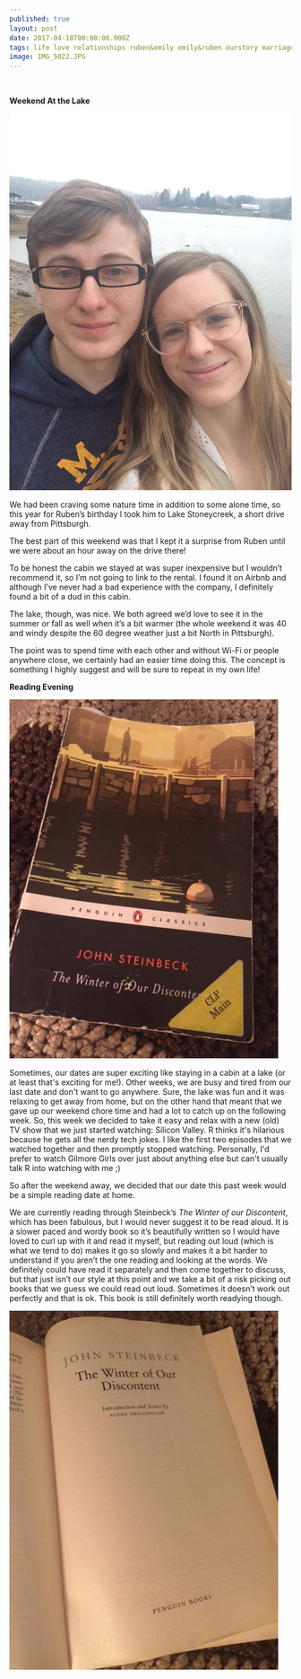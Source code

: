 ```yaml
---
published: true
layout: post
date: 2017-04-18T00:00:00.000Z
tags: life love relationships ruben&emily emily&ruben ourstory marriage lifestyle engagement family wedding dates weeklydates
image: IMG_5022.JPG
---
```


<br>


**Weekend At the Lake**

![IMG_5025.JPG](/content/IMG_5025.JPG)

We had been craving some nature time in addition to some alone time, so this year for Ruben’s birthday I took him to Lake Stoneycreek, a short drive away from Pittsburgh. 

The best part of this weekend was that I kept it a surprise from Ruben until we were about an hour away on the drive there! 

To be honest the cabin we stayed at was super inexpensive but I wouldn’t recommend it, so I’m not going to link to the rental. I found it on Airbnb and although I’ve never had a bad experience with the company, I definitely found a bit of a dud in this cabin. 

The lake, though, was nice. We both agreed we’d love to see it in the summer or fall as well when it’s a bit warmer (the whole weekend it was 40 and windy despite the 60 degree weather just a bit North in Pittsburgh). 

The point was to spend time with each other and without Wi-Fi or people anywhere close, we certainly had an easier time doing this. The concept is something I highly suggest and will be sure to repeat in my own life!


**Reading Evening**

![IMG_5368.JPG](/content/IMG_5368.JPG)



Sometimes, our dates are super exciting like staying in a cabin at a lake (or at least that's exciting for me!). Other weeks, we are busy and tired from our last date and don't want to go anywhere. Sure, the lake was fun and it was relaxing to get away from home, but on the other hand that meant that we gave up our weekend chore time and had a lot to catch up on the following week. So, this week we decided to take it easy and relax with a new (old) TV show that we just started watching: Silicon Valley. R thinks it's hilarious because he gets all the nerdy tech jokes. I like the first two episodes that we watched together and then promptly stopped watching. Personally, I'd prefer to watch Gilmore Girls over just about anything else but can't usually talk R into watching with me ;)

So after the weekend away, we decided that our date this past week would be a simple reading date at home. 

We are currently reading through Steinbeck’s *The Winter of our Discontent*, which has been fabulous, but I would never suggest it to be read aloud. It is a slower paced and wordy book so it’s beautifully written so I would have loved to curl up with it and read it myself, but reading out loud (which is what we tend to do) makes it go so slowly and makes it a bit harder to understand if you aren’t the one reading and looking at the words. We definitely could have read it separately and then come together to discuss, but that just isn’t our style at this point and we take a bit of a risk picking out books that we guess we could read out loud. Sometimes it doesn’t work out perfectly and that is ok. This book is still definitely worth readying though. 


![IMG_5371.JPG](/content/IMG_5371.JPG)
